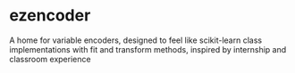 # ezencoder
A home for variable encoders, designed to feel like scikit-learn class implementations with fit and transform methods, inspired by internship and classroom experience
